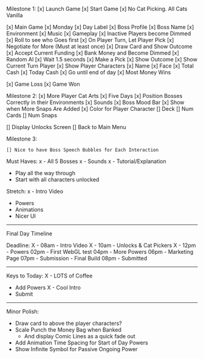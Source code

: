 
Milestone 1:
[x] Launch Game
[x] Start Game
  [x] No Cat Picking. All Cats Vanilla

[x] Main Game
  [x] Monday
    [x] Day Label
    [x] Boss Profile
    [x] Boss Name
    [x] Environment
    [x] Music
    [x] Gameplay
      [x] Inactive Players become Dimmed
      [x] Roll to see who Goes first
      [x] On Player Turn, Let Player Pick 
        [x] Negotiate for More
          (Must at least once)
          [x] Draw Card and Show Outcome
        [x] Accept Current Funding
          [x] Bank Money and Become Dimmed
    [x] Random AI
      [x] Wait 1.5 seconds
        [x] Make a Pick
          [x] Show Outcome
    [x] Show Current Turn Player
    [x] Show Player Characters
      [x] Name
      [x] Face
      [x] Total Cash
      [x] Today Cash
    [x] Go until end of day
  [x] Most Money Wins

[x] Game Loss
[x] Game Won

Milestone 2:
  [x] More Player Cat Arts
  [x] Five Days
  [x] Position Bosses Correctly in their Environments
  [x] Sounds
  [x] Boss Mood Bar
  [x] Show when More Snaps Are Added
  [x] Color for Player Character
  [] Deck 
    [] Num Cards
    [] Num Snaps

  [] Display Unlocks Screen
  [] Back to Main Menu

Milestone 3:

    [] Nice to have Boss Speech Bubbles for Each Interaction



Must Haves:
x - All 5 Bosses
x - Sounds
x - Tutorial/Explanation
- Play all the way through
- Start with all characters unlocked

Stretch:
x - Intro Video
- Powers
- Animations
- Nicer UI


-----

Final Day Timeline

Deadline: 
X - 08am - Intro Video
X - 10am - Unlocks & Cat Pickers
X - 12pm - Powers
02pm - First WebGL test
04pm - More Powers
06pm - Marketing Page
07pm - Submission - Final Build
08pm - Submitted


-----

Keys to Today:
X - LOTS of Coffee
- Add Powers
X - Cool Intro
- Submit


-----

Minor Polish:

- Draw card to above the player characters?
- Scale Punch the Money Bag when Banked 
  - And display Comic Lines as a quick fade out
- Add Animation Time Spacing for Start of Day Powers
- Show Infinite Symbol for Passive Ongoing Power
